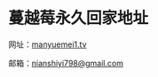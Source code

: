 # 蔓越莓永久回家地址
网址：[manyuemei1.tv](https://www.manyuemei1.tv "manyuemei1.tv")


邮箱：nianshiyi798@gmail.com

